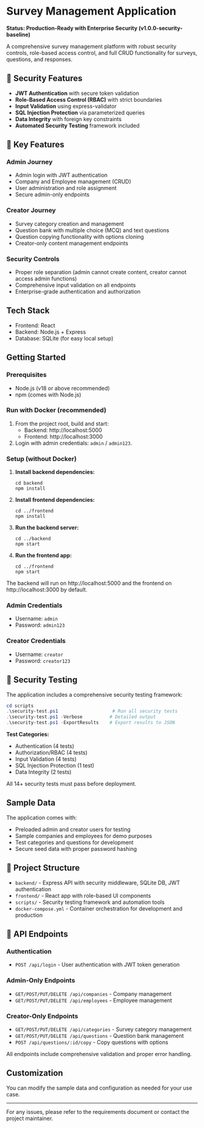 # Survey Management Application

**Status: Production-Ready with Enterprise Security (v1.0.0-security-baseline)**

A comprehensive survey management platform with robust security controls, role-based access control, and full CRUD functionality for surveys, questions, and responses.

## 🔐 Security Features

- **JWT Authentication** with secure token validation
- **Role-Based Access Control (RBAC)** with strict boundaries
- **Input Validation** using express-validator
- **SQL Injection Protection** via parameterized queries  
- **Data Integrity** with foreign key constraints
- **Automated Security Testing** framework included

## 🚀 Key Features

### Admin Journey
- Admin login with JWT authentication
- Company and Employee management (CRUD)
- User administration and role assignment
- Secure admin-only endpoints

### Creator Journey  
- Survey category creation and management
- Question bank with multiple choice (MCQ) and text questions
- Question copying functionality with options cloning
- Creator-only content management endpoints

### Security Controls
- Proper role separation (admin cannot create content, creator cannot access admin functions)
- Comprehensive input validation on all endpoints
- Enterprise-grade authentication and authorization

## Tech Stack
- Frontend: React
- Backend: Node.js + Express
- Database: SQLite (for easy local setup)

## Getting Started

### Prerequisites
- Node.js (v18 or above recommended)
- npm (comes with Node.js)

### Run with Docker (recommended)

1. From the project root, build and start:
   - Backend: http://localhost:5000
   - Frontend: http://localhost:3000
2. Login with admin credentials: `admin` / `admin123`.

### Setup (without Docker)

1. **Install backend dependencies:**
   ```
   cd backend
   npm install
   ```
2. **Install frontend dependencies:**
   ```
   cd ../frontend
   npm install
   ```
3. **Run the backend server:**
   ```
   cd ../backend
   npm start
   ```
4. **Run the frontend app:**
   ```
   cd ../frontend
   npm start
   ```

The backend will run on http://localhost:5000 and the frontend on http://localhost:3000 by default.

### Admin Credentials
- Username: `admin`
- Password: `admin123`

### Creator Credentials  
- Username: `creator`
- Password: `creator123`

## 🧪 Security Testing

The application includes a comprehensive security testing framework:

```powershell
cd scripts
.\security-test.ps1                    # Run all security tests
.\security-test.ps1 -Verbose          # Detailed output
.\security-test.ps1 -ExportResults    # Export results to JSON
```

**Test Categories:**
- Authentication (4 tests)
- Authorization/RBAC (4 tests)  
- Input Validation (4 tests)
- SQL Injection Protection (1 test)
- Data Integrity (2 tests)

All 14+ security tests must pass before deployment.

## Sample Data
The application comes with:
- Preloaded admin and creator users for testing
- Sample companies and employees for demo purposes  
- Test categories and questions for development
- Secure seed data with proper password hashing

## 📁 Project Structure
- `backend/` - Express API with security middleware, SQLite DB, JWT authentication
- `frontend/` - React app with role-based UI components
- `scripts/` - Security testing framework and automation tools
- `docker-compose.yml` - Container orchestration for development and production

## 🔧 API Endpoints

### Authentication
- `POST /api/login` - User authentication with JWT token generation

### Admin-Only Endpoints
- `GET/POST/PUT/DELETE /api/companies` - Company management
- `GET/POST/PUT/DELETE /api/employees` - Employee management  

### Creator-Only Endpoints
- `GET/POST/PUT/DELETE /api/categories` - Survey category management
- `GET/POST/PUT/DELETE /api/questions` - Question bank management
- `POST /api/questions/:id/copy` - Copy questions with options

All endpoints include comprehensive validation and proper error handling.

## Customization
You can modify the sample data and configuration as needed for your use case.

---

For any issues, please refer to the requirements document or contact the project maintainer.
